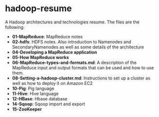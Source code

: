 hadoop-resume
=============

A Hadoop architectures and technologies resume. The files are the following:

* **01-MapReduce**: MapReduce notes
* **02-hdfs**: HDFS notes. Also introduction to Namenodes and SecondaryNamenodes as well as some details of the architecture
* **04-Developing a MapReduce application**
* **05-How MapReduce works**
* **06-MapReduce-types-and-formats.md**: A description of the MapReduce input and output formats that can be used and how to use them.
* **08-Setting-a-hadoop-cluster.md**: Instructions to set up a cluster as well as how to deploy it on Amazon EC2
* **10-Pig**: Pig language
* **11-Hive**: Hive language
* **12-HBase**: Hbase database
* **14-Sqoop**: Sqoop import and export
* **15-ZooKeeper**
